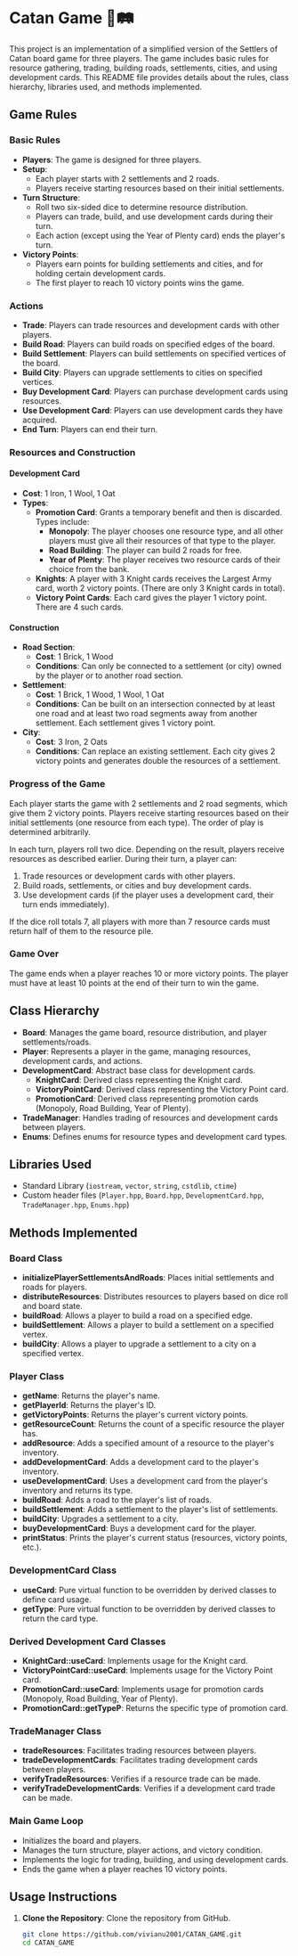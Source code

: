 # Catan Game 🎲🛤️

This project is an implementation of a simplified version of the Settlers of Catan board game for three players. The game includes basic rules for resource gathering, trading, building roads, settlements, cities, and using development cards. This README file provides details about the rules, class hierarchy, libraries used, and methods implemented.

## Game Rules

### Basic Rules

- **Players**: The game is designed for three players.
- **Setup**:
  - Each player starts with 2 settlements and 2 roads.
  - Players receive starting resources based on their initial settlements.
- **Turn Structure**:
  - Roll two six-sided dice to determine resource distribution.
  - Players can trade, build, and use development cards during their turn.
  - Each action (except using the Year of Plenty card) ends the player's turn.
- **Victory Points**:
  - Players earn points for building settlements and cities, and for holding certain development cards.
  - The first player to reach 10 victory points wins the game.

### Actions

- **Trade**: Players can trade resources and development cards with other players.
- **Build Road**: Players can build roads on specified edges of the board.
- **Build Settlement**: Players can build settlements on specified vertices of the board.
- **Build City**: Players can upgrade settlements to cities on specified vertices.
- **Buy Development Card**: Players can purchase development cards using resources.
- **Use Development Card**: Players can use development cards they have acquired.
- **End Turn**: Players can end their turn.

### Resources and Construction

#### Development Card
- **Cost**: 1 Iron, 1 Wool, 1 Oat
- **Types**:
  - **Promotion Card**: Grants a temporary benefit and then is discarded. Types include:
    - **Monopoly**: The player chooses one resource type, and all other players must give all their resources of that type to the player.
    - **Road Building**: The player can build 2 roads for free.
    - **Year of Plenty**: The player receives two resource cards of their choice from the bank.
  - **Knights**: A player with 3 Knight cards receives the Largest Army card, worth 2 victory points. (There are only 3 Knight cards in total).
  - **Victory Point Cards**: Each card gives the player 1 victory point. There are 4 such cards.

#### Construction
- **Road Section**:
  - **Cost**: 1 Brick, 1 Wood
  - **Conditions**: Can only be connected to a settlement (or city) owned by the player or to another road section.
- **Settlement**:
  - **Cost**: 1 Brick, 1 Wood, 1 Wool, 1 Oat
  - **Conditions**: Can be built on an intersection connected by at least one road and at least two road segments away from another settlement. Each settlement gives 1 victory point.
- **City**:
  - **Cost**: 3 Iron, 2 Oats
  - **Conditions**: Can replace an existing settlement. Each city gives 2 victory points and generates double the resources of a settlement.

### Progress of the Game

Each player starts the game with 2 settlements and 2 road segments, which give them 2 victory points. Players receive starting resources based on their initial settlements (one resource from each type). The order of play is determined arbitrarily.

In each turn, players roll two dice. Depending on the result, players receive resources as described earlier. During their turn, a player can:

1. Trade resources or development cards with other players.
2. Build roads, settlements, or cities and buy development cards.
3. Use development cards (if the player uses a development card, their turn ends immediately).

If the dice roll totals 7, all players with more than 7 resource cards must return half of them to the resource pile.

### Game Over

The game ends when a player reaches 10 or more victory points. The player must have at least 10 points at the end of their turn to win the game.

## Class Hierarchy

- **Board**: Manages the game board, resource distribution, and player settlements/roads.
- **Player**: Represents a player in the game, managing resources, development cards, and actions.
- **DevelopmentCard**: Abstract base class for development cards.
  - **KnightCard**: Derived class representing the Knight card.
  - **VictoryPointCard**: Derived class representing the Victory Point card.
  - **PromotionCard**: Derived class representing promotion cards (Monopoly, Road Building, Year of Plenty).
- **TradeManager**: Handles trading of resources and development cards between players.
- **Enums**: Defines enums for resource types and development card types.

## Libraries Used

- Standard Library (`iostream`, `vector`, `string`, `cstdlib`, `ctime`)
- Custom header files (`Player.hpp`, `Board.hpp`, `DevelopmentCard.hpp`, `TradeManager.hpp`, `Enums.hpp`)

## Methods Implemented

### Board Class
- **initializePlayerSettlementsAndRoads**: Places initial settlements and roads for players.
- **distributeResources**: Distributes resources to players based on dice roll and board state.
- **buildRoad**: Allows a player to build a road on a specified edge.
- **buildSettlement**: Allows a player to build a settlement on a specified vertex.
- **buildCity**: Allows a player to upgrade a settlement to a city on a specified vertex.

### Player Class

- **getName**: Returns the player's name.
- **getPlayerId**: Returns the player's ID.
- **getVictoryPoints**: Returns the player's current victory points.
- **getResourceCount**: Returns the count of a specific resource the player has.
- **addResource**: Adds a specified amount of a resource to the player's inventory.
- **addDevelopmentCard**: Adds a development card to the player's inventory.
- **useDevelopmentCard**: Uses a development card from the player's inventory and returns its type.
- **buildRoad**: Adds a road to the player's list of roads.
- **buildSettlement**: Adds a settlement to the player's list of settlements.
- **buildCity**: Upgrades a settlement to a city.
- **buyDevelopmentCard**: Buys a development card for the player.
- **printStatus**: Prints the player's current status (resources, victory points, etc.).

### DevelopmentCard Class

- **useCard**: Pure virtual function to be overridden by derived classes to define card usage.
- **getType**: Pure virtual function to be overridden by derived classes to return the card type.

### Derived Development Card Classes

- **KnightCard::useCard**: Implements usage for the Knight card.
- **VictoryPointCard::useCard**: Implements usage for the Victory Point card.
- **PromotionCard::useCard**: Implements usage for promotion cards (Monopoly, Road Building, Year of Plenty).
- **PromotionCard::getTypeP**: Returns the specific type of promotion card.

### TradeManager Class

- **tradeResources**: Facilitates trading resources between players.
- **tradeDevelopmentCards**: Facilitates trading development cards between players.
- **verifyTradeResources**: Verifies if a resource trade can be made.
- **verifyTradeDevelopmentCards**: Verifies if a development card trade can be made.

### Main Game Loop

- Initializes the board and players.
- Manages the turn structure, player actions, and victory condition.
- Implements the logic for trading, building, and using development cards.
- Ends the game when a player reaches 10 victory points.

## Usage Instructions

1. **Clone the Repository**: Clone the repository from GitHub.
   ```sh
   git clone https://github.com/vivianu2001/CATAN_GAME.git
   cd CATAN_GAME
